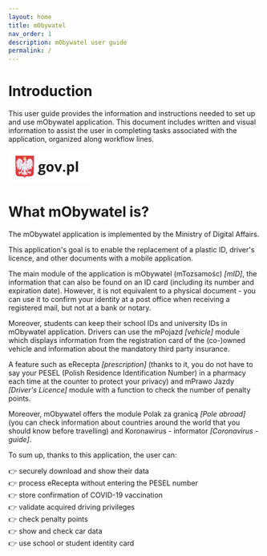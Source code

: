 ```yaml
---
layout: home
title: mObywatel
nav_order: 1
description: mObywatel user guide
permalink: /
---
```



# Introduction

This user guide provides the information and instructions needed to set up and use mObywatel application. This document includes written and visual information to assist  the user in completing tasks associated with the application, organized along workflow lines.


![logo](assets/images/gov.png)

# What mObywatel is?

The mObywatel application is implemented by the Ministry of Digital Affairs.

This application's goal is to enable the replacement of a plastic ID, driver's licence,
and other documents with a mobile application.

The main module of the application is mObywatel (mTozsamośc) *[mID]*, the information that can also be found on an ID card (including its number and expiration date). However, it is not equivalent to a physical document - you can use it to confirm your identity at a post office when receiving a registered mail, but not at a bank or notary.

Moreover, students can keep their school IDs and university IDs in mObywatel application. Drivers can use the mPojazd *[vehicle]* module which displays information from the registration card of the (co-)owned vehicle and information about the mandatory third party insurance.

A feature such as eRecepta *[prescription]* (thanks to it, you do not have to say your PESEL (Polish Residence Identification Number) in a pharmacy each time at the counter to protect your privacy) and mPrawo Jazdy *[Driver's Licence]* module with a function to check the number of penalty points.

Moreover, mObywatel offers the module Polak za granicą *[Pole abroad]* (you can check information about countries around the world that you should know before travelling) and Koronawirus - informator *[Coronavirus - guide]*.

To sum up, thanks to this application, the user can:  

👉 securely download and show their data  
👉 process eRecepta without entering the PESEL number  
👉 store confirmation of COVID-19 vaccination  
👉 validate acquired driving privileges  
👉 check penalty points  
👉 show and check car data  
👉 use school or student identity card  
